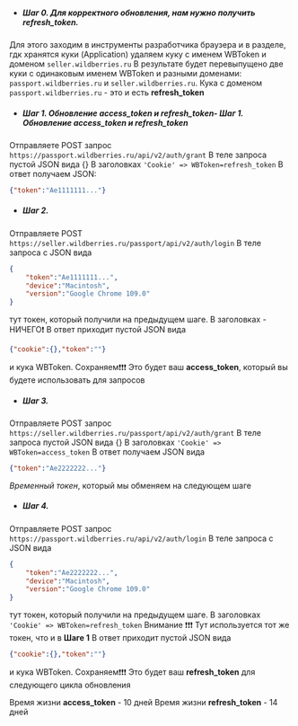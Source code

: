 - ##### Шаг 0. Для корректного обновления, нам нужно получить refresh_token.

Для этого заходим в инструменты разработчика браузера и в разделе, гдк хранятся куки (Application) удаляем куку с именем WBToken и доменом `seller.wildberries.ru`
В результате будет перевыпущено две куки с одинаковым именем WBToken и разными доменами: `passport.wildberries.ru` и `seller.wildberries.ru`.
Кука с доменом `passport.wildberries.ru` - это и есть **refresh_token**


- ##### Шаг 1. Обновление **access_token** и **refresh_token**- Шаг 1. Обновление **access_token** и **refresh_token**
Отправляете POST запрос `https://passport.wildberries.ru/api/v2/auth/grant`
В теле запроса пустой JSON вида {}
В заголовках `'Cookie' => WBToken=refresh_token`
В ответ получаем JSON:
```json
{"token":"Ae1111111..."}
```

- ##### Шаг 2.
Отправляете POST `https://seller.wildberries.ru/passport/api/v2/auth/login`
В теле запроса с JSON вида
```json
{
	"token":"Ae1111111...",
	"device":"Macintosh",
	"version":"Google Chrome 109.0"
}
```
тут токен, который получили на предыдущем шаге.
В заголовках - НИЧЕГО❗️
В ответ приходит пустой JSON вида
```json
{"cookie":{},"token":""}
```
и кука WBToken.
Сохраняем❗️❗️❗️
Это будет ваш **access_token**, который вы будете использовать для запросов

- ##### Шаг 3.
Отправляете POST запрос `https://seller.wildberries.ru/passport/api/v2/auth/grant`
В теле запроса пустой JSON вида {}
В заголовках `'Cookie' => WBToken=access_token`
В ответ получаем JSON вида
```json
{"token":"Ae2222222..."}
```
*Временный токен*, который мы обменяем на следующем шаге

- ##### Шаг 4.
Отправляете POST запрос `https://passport.wildberries.ru/api/v2/auth/login`
В теле запроса с JSON вида
```json
{
	"token":"Ae2222222...",
	"device":"Macintosh",
	"version":"Google Chrome 109.0"
}
```
тут токен, который получили на предыдущем шаге.
В заголовках `'Cookie' => WBToken=refresh_token`
Внимание ❗️❗️❗️ Тут используется тот же токен, что и в **Шаге 1**
В ответ приходит пустой JSON вида
```json
{"cookie":{},"token":""}
```
и кука WBToken.
Сохраняем❗️❗️❗️
Это будет ваш **refresh_token**  для следующего цикла обновления

Время жизни **access_token** - 10 дней
Время жизни **refresh_token** - 14 дней
